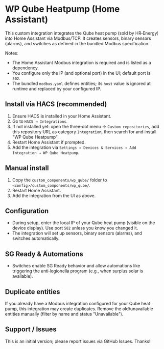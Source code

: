 # WP Qube Heatpump (Home Assistant)

This custom integration integrates the Qube heat pump (sold by HR‑Energy) into Home Assistant via Modbus/TCP. It creates sensors, binary sensors (alarms), and switches as defined in the bundled Modbus specification.

Notes:
- The Home Assistant Modbus integration is required and is listed as a dependency.
- You configure only the IP (and optional port) in the UI; default port is `502`.
- The bundled `modbus.yaml` defines entities; its `host` value is ignored at runtime and replaced by your configured IP.

## Install via HACS (recommended)
1) Ensure HACS is installed in your Home Assistant.
2) Go to `HACS → Integrations`.
3) If not installed yet: open the three‑dot menu → `Custom repositories`, add this repository URL as category `Integration`, then search for and install "WP Qube Heatpump".
4) Restart Home Assistant if prompted.
5) Add the integration via `Settings → Devices & Services → Add Integration → WP Qube Heatpump`.

## Manual install
1) Copy the `custom_components/wp_qube/` folder to `<config>/custom_components/wp_qube/`.
2) Restart Home Assistant.
3) Add the integration from the UI as above.

## Configuration
- During setup, enter the local IP of your Qube heat pump (visible on the device display). Use port `502` unless you know you changed it.
- The integration will set up sensors, binary sensors (alarms), and switches automatically.

## SG Ready & Automations
- Switches enable SG Ready behavior and allow automations like triggering the anti‑legionella program (e.g., when surplus solar is available).

## Duplicate entities
If you already have a Modbus integration configured for your Qube heat pump, this integration may create duplicates. Remove the old/unavailable entities manually (filter by name and status "Unavailable").

## Support / Issues
This is an initial version; please report issues via GitHub Issues. Thanks!
